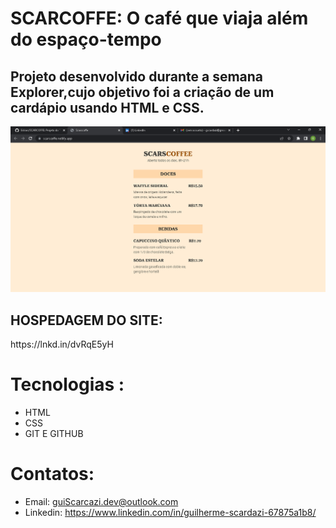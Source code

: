# SCARCOFFE: O café que viaja além do espaço-tempo
 
<h2>Projeto desenvolvido durante a semana Explorer,cujo objetivo foi a criação de um cardápio usando HTML e CSS.</h2>

![pt](pt.png)

<h2>HOSPEDAGEM DO SITE:</h2>   https://lnkd.in/dvRqE5yH


# Tecnologias :
- HTML
- CSS
- GIT E GITHUB
# Contatos:
- Email: guiScarcazi.dev@outlook.com
- Linkedin: https://www.linkedin.com/in/guilherme-scardazi-67875a1b8/
